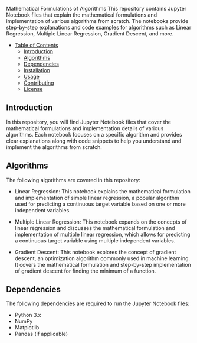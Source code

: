 
Mathematical Formulations of Algorithms
This repository contains Jupyter Notebook files that explain the mathematical formulations and implementation of various algorithms from scratch. The notebooks provide step-by-step explanations and code examples for algorithms such as Linear Regression, Multiple Linear Regression, Gradient Descent, and more.

- [Table of Contents](#table-of-contents)
  * [Introduction](#introduction)
  * [Algorithms](#algorithms)
  * [Dependencies](#dependencies)
  * [Installation](#installation)
  * [Usage](#usage)
  * [Contributing](#contributing)
  * [License](#license)
 
## Introduction
In this repository, you will find Jupyter Notebook files that cover the mathematical formulations and implementation details of various algorithms. Each notebook focuses on a specific algorithm and provides clear explanations along with code snippets to help you understand and implement the algorithms from scratch.

## Algorithms
The following algorithms are covered in this repository:

- Linear Regression: This notebook explains the mathematical formulation and implementation of simple linear regression, a popular algorithm used for predicting a continuous target variable based on one or more independent variables.

- Multiple Linear Regression: This notebook expands on the concepts of linear regression and discusses the mathematical formulation and implementation of multiple linear regression, which allows for predicting a continuous target variable using multiple independent variables.

- Gradient Descent: This notebook explores the concept of gradient descent, an optimization algorithm commonly used in machine learning. It covers the mathematical formulation and step-by-step implementation of gradient descent for finding the minimum of a function.

## Dependencies
The following dependencies are required to run the Jupyter Notebook files:

- Python 3.x
- NumPy
- Matplotlib
- Pandas (if applicable)
